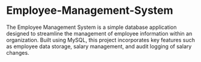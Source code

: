 # Employee-Management-System
The Employee Management System is a simple database application designed to streamline the  management of employee information within an organization. Built using MySQL, this project  incorporates key features such as employee data storage, salary management, and audit logging of  salary changes.
